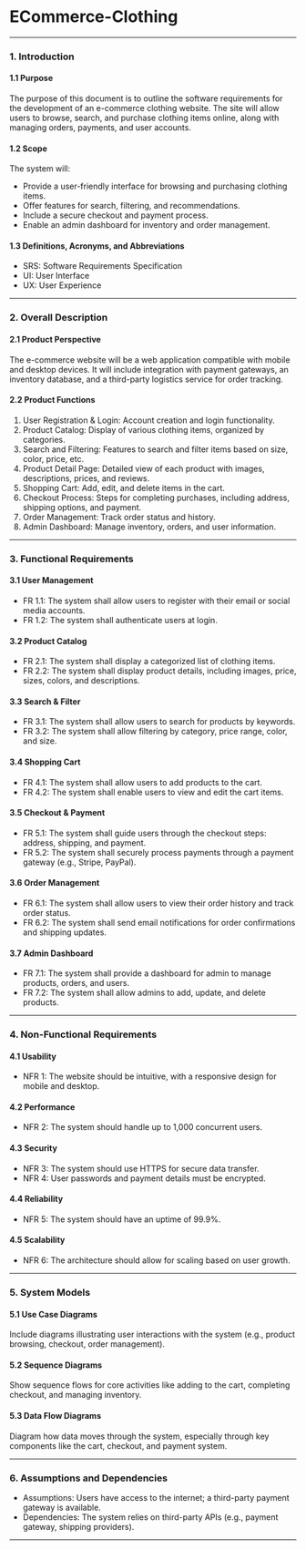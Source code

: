 # ECommerce-Clothing




---

### 1. Introduction

#### 1.1 Purpose
The purpose of this document is to outline the software requirements for the development of an e-commerce clothing website. The site will allow users to browse, search, and purchase clothing items online, along with managing orders, payments, and user accounts.

#### 1.2 Scope
The system will:
- Provide a user-friendly interface for browsing and purchasing clothing items.
- Offer features for search, filtering, and recommendations.
- Include a secure checkout and payment process.
- Enable an admin dashboard for inventory and order management.

#### 1.3 Definitions, Acronyms, and Abbreviations
- SRS: Software Requirements Specification
- UI: User Interface
- UX: User Experience

---

### 2. Overall Description

#### 2.1 Product Perspective
The e-commerce website will be a web application compatible with mobile and desktop devices. It will include integration with payment gateways, an inventory database, and a third-party logistics service for order tracking.

#### 2.2 Product Functions
1. User Registration & Login: Account creation and login functionality.
2. Product Catalog: Display of various clothing items, organized by categories.
3. Search and Filtering: Features to search and filter items based on size, color, price, etc.
4. Product Detail Page: Detailed view of each product with images, descriptions, prices, and reviews.
5. Shopping Cart: Add, edit, and delete items in the cart.
6. Checkout Process: Steps for completing purchases, including address, shipping options, and payment.
7. Order Management: Track order status and history.
8. Admin Dashboard: Manage inventory, orders, and user information.

---

### 3. Functional Requirements

#### 3.1 User Management
- FR 1.1: The system shall allow users to register with their email or social media accounts.
- FR 1.2: The system shall authenticate users at login.

#### 3.2 Product Catalog
- FR 2.1: The system shall display a categorized list of clothing items.
- FR 2.2: The system shall display product details, including images, price, sizes, colors, and descriptions.

#### 3.3 Search & Filter
- FR 3.1: The system shall allow users to search for products by keywords.
- FR 3.2: The system shall allow filtering by category, price range, color, and size.

#### 3.4 Shopping Cart
- FR 4.1: The system shall allow users to add products to the cart.
- FR 4.2: The system shall enable users to view and edit the cart items.

#### 3.5 Checkout & Payment
- FR 5.1: The system shall guide users through the checkout steps: address, shipping, and payment.
- FR 5.2: The system shall securely process payments through a payment gateway (e.g., Stripe, PayPal).

#### 3.6 Order Management
- FR 6.1: The system shall allow users to view their order history and track order status.
- FR 6.2: The system shall send email notifications for order confirmations and shipping updates.

#### 3.7 Admin Dashboard
- FR 7.1: The system shall provide a dashboard for admin to manage products, orders, and users.
- FR 7.2: The system shall allow admins to add, update, and delete products.

---

### 4. Non-Functional Requirements

#### 4.1 Usability
- NFR 1: The website should be intuitive, with a responsive design for mobile and desktop.

#### 4.2 Performance
- NFR 2: The system should handle up to 1,000 concurrent users.

#### 4.3 Security
- NFR 3: The system should use HTTPS for secure data transfer.
- NFR 4: User passwords and payment details must be encrypted.

#### 4.4 Reliability
- NFR 5: The system should have an uptime of 99.9%.

#### 4.5 Scalability
- NFR 6: The architecture should allow for scaling based on user growth.

---

### 5. System Models

#### 5.1 Use Case Diagrams
Include diagrams illustrating user interactions with the system (e.g., product browsing, checkout, order management).

#### 5.2 Sequence Diagrams
Show sequence flows for core activities like adding to the cart, completing checkout, and managing inventory.

#### 5.3 Data Flow Diagrams
Diagram how data moves through the system, especially through key components like the cart, checkout, and payment system.

---

### 6. Assumptions and Dependencies
- Assumptions: Users have access to the internet; a third-party payment gateway is available.
- Dependencies: The system relies on third-party APIs (e.g., payment gateway, shipping providers).

---


